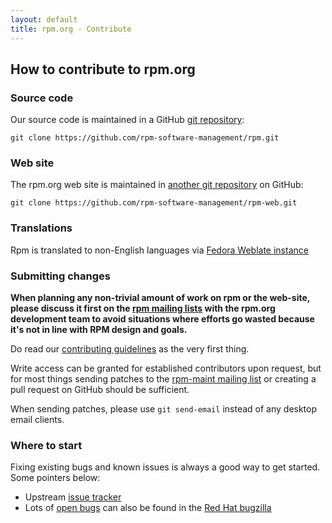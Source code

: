 ```yaml
---
layout: default
title: rpm.org - Contribute
---
```

## How to contribute to rpm.org

### Source code

Our source code is maintained in a GitHub
[git repository](https://github.com/rpm-software-management/rpm):

`git clone https://github.com/rpm-software-management/rpm.git`

### Web site

The rpm.org web site is maintained in [another git repository](https://github.com/rpm-software-management/rpm-web) on GitHub:

`git clone https://github.com/rpm-software-management/rpm-web.git`

### Translations

Rpm is translated to non-English languages via
[Fedora Weblate instance](https://translate.fedoraproject.org/)

### Submitting changes

**When planning any non-trivial amount of work on rpm or the web-site,
please discuss it first on the [rpm mailing lists](community) with the
rpm.org development team to avoid situations where efforts go wasted
because it's not in line with RPM design and goals.**

Do read our [contributing guidelines](https://github.com/rpm-software-management/rpm/blob/master/CONTRIBUTING.md) as the very first thing.

Write access can be granted for established contributors upon request, but
for most things sending patches to the
[rpm-maint mailing list](http://lists.rpm.org/mailman/listinfo/rpm-maint)
or creating a pull request on GitHub should be sufficient.

When sending patches, please use `git send-email` instead of any desktop
email clients.

### Where to start

Fixing existing bugs and known issues is always a good way to get started.
Some pointers below:

* Upstream [issue tracker](https://github.com/rpm-software-management/rpm/issues)
* Lots of [open bugs](https://bugzilla.redhat.com/buglist.cgi?bug_status=NEW&bug_status=ASSIGNED&component=rpm&query_format=advanced) can also be found in the [Red Hat bugzilla](https://bugzilla.redhat.com/)
